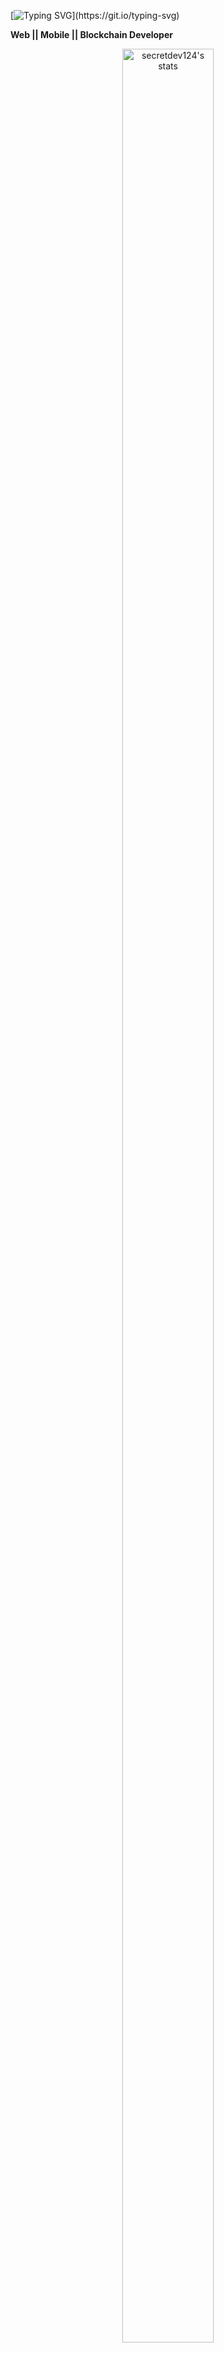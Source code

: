 [![Typing SVG](https://readme-typing-svg.herokuapp.com?font=Dancing+Script&size=40&center=true&vCenter=true&width=1000&height=100&lines=Hello+Welcome+To+My+Github+Profile;As+A+FullStackDeveloper+I+Have+7+Years+Of+Experiences.)](https://git.io/typing-svg)

**Web || Mobile || Blockchain Developer**

<div style="text-align: center;">
    <div style="display: inline-block; height: 100%;">
        <picture>
            <source media="(prefers-color-scheme: dark)" srcset="https://github-readme-activity-graph.vercel.app/graph?username=secretdev124&theme=vue&hide_border=false&hide_title=false&area=true&custom_title=Monthly%20Contribution%20Overview%20Across%20All%20Repositories" />
            <source media="(prefers-color-scheme: light)" srcset="https://github-readme-activity-graph.vercel.app/graph?username=secretdev124&theme=github-light&hide_border=false&hide_title=false&area=true&custom_title=Monthly%20Contribution%20Overview%20Across%20All%20Repositories" />
            <img align="center" src="https://github-readme-activity-graph.vercel.app/graph?username=secretdev124&theme=vue&hide_border=false&hide_title=false&area=true&custom_title=Monthly%20Contribution%20Overview%20Across%20All%20Repositories" alt="secretdev124's stats" style="width:97%;"/>
        </picture>
    </div>
</div>

<br>
<div align="center">
 <a href="https://github.com/secretdev124?tab=repositories"><img src="https://github-readme-stats-one-bice.vercel.app/api?username=secretdev124&theme=gotham&show_icons=true&count_private=true&hide_border=true&role=OWNER,ORGANIZATION_MEMBER,COLLABORATOR"  width="48%" alt="@secretdev124's github-readme-stats"/></a>
 <a href="https://github.com/secretdev124?tab=stars"><img src="https://github-readme-streak-stats.herokuapp.com?user=secretdev124&theme=gotham&hide_border=true&date_format=M%20j%5B%2C%20Y%5D"  width="48%" alt="@secretdev124's github-readme-streak-stats"/></a>
</div>

<br>
<div >
    <div style="display: inline-block; height: 100%;">
        <picture>
            <!-- Dark theme -->
            <source media="(prefers-color-scheme: dark)" srcset="https://github-profile-trophy.vercel.app/?username=secretdev124&theme=onestar&no-frame=true&column=8&row=1" />
            <!-- Light theme -->
            <source media="(prefers-color-scheme: light)" srcset="https://github-profile-trophy.vercel.app/?username=secretdev124&theme=onedark&no-frame=true&column=8&row=1" />
            <!-- Fallback image -->
            <img align="center" src="https://github-profile-trophy.vercel.app/?username=secretdev124&theme=onestar&no-frame=true&column=8&row=1" alt="@secretdev124's trophy stats" />
        </picture>
    </div>
 
</div>


<img width=100% src="https://capsule-render.vercel.app/api?type=waving&color=0:50faaa,100:fa50e3&height=120&section=footer"/>

